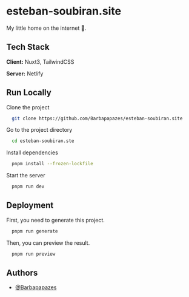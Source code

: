 # esteban-soubiran.site

My little home on the internet 🏡.

## Tech Stack

**Client:** Nuxt3, TailwindCSS

**Server:** Netlify

## Run Locally

Clone the project

```bash
  git clone https://github.com/Barbapapazes/esteban-soubiran.site
```

Go to the project directory

```bash
  cd esteban-soubiran.ste
```

Install dependencies

```bash
  pnpm install --frozen-lockfile
```

Start the server

```bash
  pnpm run dev
```

## Deployment

First, you need to generate this project.

```bash
  pnpm run generate
```

Then, you can preview the result.

```bash
  pnpm run preview
```

## Authors

- [@Barbapapazes](https://www.github.com/Barbapapazes)
